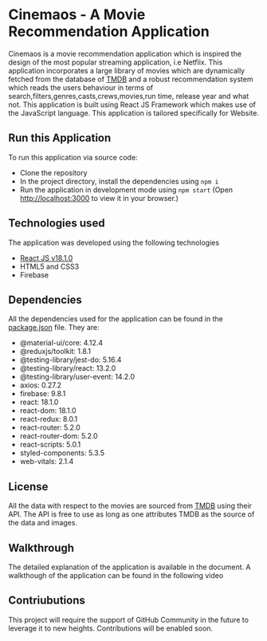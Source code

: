 # Cinemaos - A Movie Recommendation Application

Cinemaos is a movie recommendation application which is inspired the design of the most popular streaming application, i.e Netflix. This application incorporates a large library of movies which are dynamically fetched from the database of [TMDB](https://www.themoviedb.org/) and a robust recommendation system which reads the users behaviour in terms of search,filters,genres,casts,crews,movies,run time, release year and what not. This application is built using React JS Framework which makes use of the JavaScript language. This application is tailored specifically for Website.

## Run this Application
To run this application via source code:
* Clone the repository
* In the project directory, install the dependencies using `npm i`
* Run the application in development mode using `npm start` (Open [http://localhost:3000](http://localhost:3000) to view it in your browser.)

## Technologies used
The application was developed using the following technologies
* [React JS v18.1.0](https://reactjs.org/)
* HTML5 and CSS3
* Firebase

## Dependencies
All the dependencies used for the application can be found in the [package.json](https://github.com/Srinath-13/Cinemaos-tmdb-project/blob/master/package.json) file. They are:
* @material-ui/core: 4.12.4
* @reduxjs/toolkit: 1.8.1
* @testing-library/jest-do: 5.16.4
* @testing-library/react: 13.2.0
* @testing-library/user-event: 14.2.0
* axios: 0.27.2
* firebase: 9.8.1
* react: 18.1.0
* react-dom: 18.1.0
* react-redux: 8.0.1
* react-router: 5.2.0
* react-router-dom: 5.2.0
* react-scripts: 5.0.1
* styled-components: 5.3.5
* web-vitals: 2.1.4

## License
All the data with respect to the movies are sourced from [TMDB](https://www.themoviedb.org/) using their API. The API is free to use as long as one attributes TMDB as the source of the data and images. 

## Walkthrough
The detailed explanation of the application is available in the document. A walkthough of the application can be found in the following video

## Contriubutions
This project will require the support of GitHub Community in the future to leverage it to new heights. Contributions will be enabled soon. 
